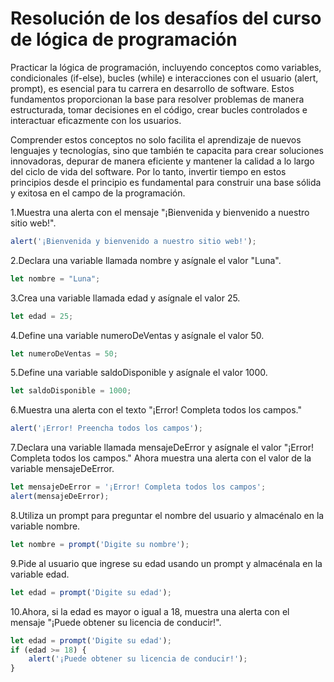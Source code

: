 # Resolución de los desafíos del curso de lógica de programación
Practicar la lógica de programación, incluyendo conceptos como variables, condicionales (if-else), bucles (while) e interacciones con el usuario (alert, prompt), es esencial para tu carrera en desarrollo de software. Estos fundamentos proporcionan la base para resolver problemas de manera estructurada, tomar decisiones en el código, crear bucles controlados e interactuar eficazmente con los usuarios.

Comprender estos conceptos no solo facilita el aprendizaje de nuevos lenguajes y tecnologías, sino que también te capacita para crear soluciones innovadoras, depurar de manera eficiente y mantener la calidad a lo largo del ciclo de vida del software. Por lo tanto, invertir tiempo en estos principios desde el principio es fundamental para construir una base sólida y exitosa en el campo de la programación.

1.Muestra una alerta con el mensaje "¡Bienvenida y bienvenido a nuestro sitio web!".
```javascript
alert('¡Bienvenida y bienvenido a nuestro sitio web!');
```

2.Declara una variable llamada nombre y asígnale el valor "Luna".
```javascript
let nombre = "Luna";
```

3.Crea una variable llamada edad y asígnale el valor 25.
```javascript
let edad = 25;
```

4.Define una variable numeroDeVentas y asígnale el valor 50.
```javascript
let numeroDeVentas = 50;
```

5.Define una variable saldoDisponible y asígnale el valor 1000.
```javascript
let saldoDisponible = 1000;
```

6.Muestra una alerta con el texto "¡Error! Completa todos los campos."
```javascript
alert('¡Error! Preencha todos los campos');
```

7.Declara una variable llamada mensajeDeError y asígnale el valor "¡Error! Completa todos los campos." Ahora muestra una alerta con el valor de la variable mensajeDeError.
```javascript
let mensajeDeError = '¡Error! Completa todos los campos';
alert(mensajeDeError);
```

8.Utiliza un prompt para preguntar el nombre del usuario y almacénalo en la variable nombre.
```javascript
let nombre = prompt('Digite su nombre');
```

9.Pide al usuario que ingrese su edad usando un prompt y almacénala en la variable edad.
```javascript
let edad = prompt('Digite su edad');
```

10.Ahora, si la edad es mayor o igual a 18, muestra una alerta con el mensaje "¡Puede obtener su licencia de conducir!".
```javascript
let edad = prompt('Digite su edad');
if (edad >= 18) {
    alert('¡Puede obtener su licencia de conducir!');
}
```
